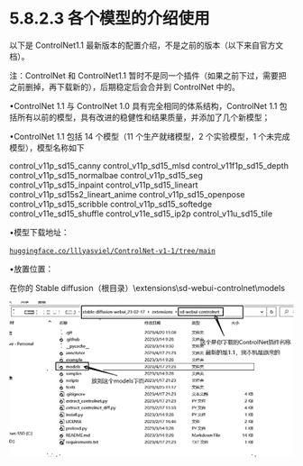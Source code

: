 # 5.8.2.3 各个模型的介绍使用

以下是 ControlNet1.1 最新版本的配置介绍，不是之前的版本（以下来自官方文档）。

注：ControlNet 和 ControlNet1.1 暂时不是同一个插件（如果之前下过，需要把之前删掉，再下载新的），后期稳定后会合并到 ControlNet 中的。

•ControlNet 1.1 与 ControlNet 1.0 具有完全相同的体系结构，ControlNet 1.1 包括所有以前的模型，具有改进的稳健性和结果质量，并添加了几个新模型；

•ControlNet 1.1 包括 14 个模型（11 个生产就绪模型，2 个实验模型，1 个未完成模型），模型名称如下

control_v11p_sd15_canny control_v11p_sd15_mlsd control_v11f1p_sd15_depth control_v11p_sd15_normalbae control_v11p_sd15_seg control_v11p_sd15_inpaint control_v11p_sd15_lineart control_v11p_sd15s2_lineart_anime control_v11p_sd15_openpose control_v11p_sd15_scribble control_v11p_sd15_softedge control_v11e_sd15_shuffle control_v11e_sd15_ip2p control_v11u_sd15_tile

•模型下载地址：

[`huggingface.co/lllyasviel/ControlNet-v1-1/tree/main`](https://huggingface.co/lllyasviel/ControlNet-v1-1/tree/main)

•放置位置：

在你的 Stable diffusion（根目录）\extensions\sd-webui-controlnet\models

![](img/11ca043e5c2ddf0e286803efe8cf3a5c.png)